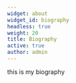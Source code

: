 ```yaml
---
widget: about
widget_id: biography
headless: true
weight: 20
title: Biography
active: true
author: admin
---
```

this is my biography